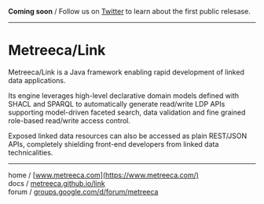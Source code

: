 **Coming soon** / Follow us on [Twitter](https://twitter.com/metreeca)  to learn about the first public relesase.

---

# Metreeca/Link

Metreeca/Link is a Java framework enabling rapid development of linked data applications.

Its engine leverages high-level declarative domain models defined with SHACL and SPARQL to automatically generate read/write LDP APIs supporting model-driven faceted search, data validation and fine grained role-based read/write access control.

Exposed linked data resources can also be accessed as plain REST/JSON APIs, completely shielding front-end developers from linked data technicalities.

---

home / [www.metreeca.com](https://www.metreeca.com/)  
docs / [metreeca.github.io/link](https://metreeca.github.io/link)  
forum / [groups.google.com/d/forum/metreeca](https://groups.google.com/d/forum/metreeca)
